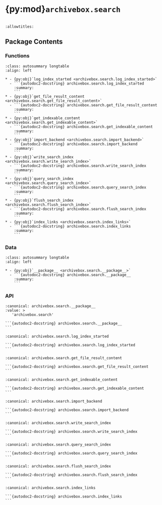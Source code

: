 # {py:mod}`archivebox.search`

```{py:module} archivebox.search
```

```{autodoc2-docstring} archivebox.search
:allowtitles:
```

## Package Contents

### Functions

````{list-table}
:class: autosummary longtable
:align: left

* - {py:obj}`log_index_started <archivebox.search.log_index_started>`
  - ```{autodoc2-docstring} archivebox.search.log_index_started
    :summary:
    ```
* - {py:obj}`get_file_result_content <archivebox.search.get_file_result_content>`
  - ```{autodoc2-docstring} archivebox.search.get_file_result_content
    :summary:
    ```
* - {py:obj}`get_indexable_content <archivebox.search.get_indexable_content>`
  - ```{autodoc2-docstring} archivebox.search.get_indexable_content
    :summary:
    ```
* - {py:obj}`import_backend <archivebox.search.import_backend>`
  - ```{autodoc2-docstring} archivebox.search.import_backend
    :summary:
    ```
* - {py:obj}`write_search_index <archivebox.search.write_search_index>`
  - ```{autodoc2-docstring} archivebox.search.write_search_index
    :summary:
    ```
* - {py:obj}`query_search_index <archivebox.search.query_search_index>`
  - ```{autodoc2-docstring} archivebox.search.query_search_index
    :summary:
    ```
* - {py:obj}`flush_search_index <archivebox.search.flush_search_index>`
  - ```{autodoc2-docstring} archivebox.search.flush_search_index
    :summary:
    ```
* - {py:obj}`index_links <archivebox.search.index_links>`
  - ```{autodoc2-docstring} archivebox.search.index_links
    :summary:
    ```
````

### Data

````{list-table}
:class: autosummary longtable
:align: left

* - {py:obj}`__package__ <archivebox.search.__package__>`
  - ```{autodoc2-docstring} archivebox.search.__package__
    :summary:
    ```
````

### API

````{py:data} __package__
:canonical: archivebox.search.__package__
:value: >
   'archivebox.search'

```{autodoc2-docstring} archivebox.search.__package__
```

````

````{py:function} log_index_started(url)
:canonical: archivebox.search.log_index_started

```{autodoc2-docstring} archivebox.search.log_index_started
```
````

````{py:function} get_file_result_content(res, extra_path, use_pwd=False)
:canonical: archivebox.search.get_file_result_content

```{autodoc2-docstring} archivebox.search.get_file_result_content
```
````

````{py:function} get_indexable_content(results: django.db.models.QuerySet)
:canonical: archivebox.search.get_indexable_content

```{autodoc2-docstring} archivebox.search.get_indexable_content
```
````

````{py:function} import_backend()
:canonical: archivebox.search.import_backend

```{autodoc2-docstring} archivebox.search.import_backend
```
````

````{py:function} write_search_index(link: archivebox.index.schema.Link, texts: typing.Union[typing.List[str], None] = None, out_dir: pathlib.Path = settings.DATA_DIR, skip_text_index: bool = False) -> None
:canonical: archivebox.search.write_search_index

```{autodoc2-docstring} archivebox.search.write_search_index
```
````

````{py:function} query_search_index(query: str, out_dir: pathlib.Path = settings.DATA_DIR) -> django.db.models.QuerySet
:canonical: archivebox.search.query_search_index

```{autodoc2-docstring} archivebox.search.query_search_index
```
````

````{py:function} flush_search_index(snapshots: django.db.models.QuerySet)
:canonical: archivebox.search.flush_search_index

```{autodoc2-docstring} archivebox.search.flush_search_index
```
````

````{py:function} index_links(links: typing.Union[typing.List[archivebox.index.schema.Link], None], out_dir: pathlib.Path = settings.DATA_DIR)
:canonical: archivebox.search.index_links

```{autodoc2-docstring} archivebox.search.index_links
```
````

